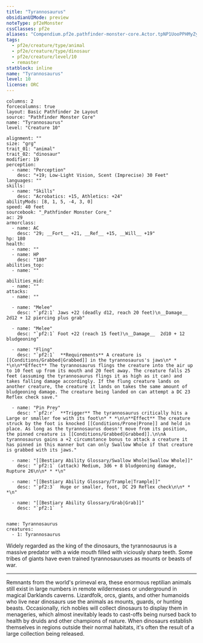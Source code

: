 ```yaml
---
title: "Tyrannosaurus"
obsidianUIMode: preview
noteType: pf2eMonster
cssClasses: pf2e
aliases: "Compendium.pf2e.pathfinder-monster-core.Actor.tpNP1UooPPHMyZye" 
tags:
  - pf2e/creature/type/animal
  - pf2e/creature/type/dinosaur
  - pf2e/creature/level/10
  - remaster
statblock: inline
name: "Tyrannosaurus"
level: 10
license: ORC
---
```


```statblock
columns: 2
forcecolumns: true
layout: Basic Pathfinder 2e Layout
source: "Pathfinder Monster Core"
name: "Tyrannosaurus"
level: "Creature 10"

alignment: ""
size: "grg"
trait_01: "animal"
trait_02: "dinosaur"
modifier: 19
perception:
  - name: "Perception"
    desc: "+19; Low-Light Vision, Scent (Imprecise) 30 Feet"
languages: ""
skills:
  - name: "Skills"
    desc: "Acrobatics: +15, Athletics: +24"
abilityMods: [8, 1, 5, -4, 3, 0]
speed: 40 feet
sourcebook: "_Pathfinder Monster Core_"
ac: 29
armorclass:
  - name: AC
    desc: "29; __Fort__ +21, __Ref__ +15, __Will__ +19"
hp: 180
health:
  - name: ""
  - name: HP
    desc: "180"
abilities_top:
  - name: ""

abilities_mid:
  - name: ""
attacks:
  - name: ""

  - name: "Melee"
    desc: "`pf2:1` Jaws +22 (deadly d12, reach 20 feet)\n__Damage__  2d12 + 12 piercing plus grab"

  - name: "Melee"
    desc: "`pf2:1` Foot +22 (reach 15 feet)\n__Damage__  2d10 + 12 bludgeoning"

  - name: "Fling"
    desc: "`pf2:1`  **Requirements** A creature is [[Conditions/Grabbed|Grabbed]] in the tyrannosaurus's jaws\n* * *\n\n**Effect** The tyrannosaurus flings the creature into the air up to 10 feet up from its mouth and 20 feet away. The creature falls 25 feet (assuming the tyrannosaurus flings it as high as it can) and takes falling damage accordingly. If the flung creature lands on another creature, the creature it lands on takes the same amount of bludgeoning damage. The creature being landed on can attempt a DC 23 Reflex check save."

  - name: "Pin Prey"
    desc: "`pf2:r`  **Trigger** The tyrannosaurus critically hits a Large or smaller foe with its foot\n* * *\n\n**Effect** The creature struck by the foot is knocked [[Conditions/Prone|Prone]] and held in place. As long as the tyrannosaurus doesn't move from its position, the pinned creature is [[Conditions/Grabbed|Grabbed]].\n\nA tyrannosaurus gains a +2 circumstance bonus to attack a creature it has pinned in this manner but can only Swallow Whole if that creature is grabbed with its jaws."

  - name: "[[Bestiary Ability Glossary/Swallow Whole|Swallow Whole]]"
    desc: "`pf2:1` (attack) Medium, 3d6 + 8 bludgeoning damage, Rupture 26\n\n* * *\n"

  - name: "[[Bestiary Ability Glossary/Trample|Trample]]"
    desc: "`pf2:3`  Huge or smaller, foot, DC 29 Reflex check\n\n* * *\n"

  - name: "[[Bestiary Ability Glossary/Grab|Grab]]"
    desc: "`pf2:1`  "
 
```

```encounter-table
name: Tyrannosaurus
creatures:
  - 1: Tyrannosaurus
```



Widely regarded as the king of the dinosaurs, the tyrannosaurus is a massive predator with a wide mouth filled with viciously sharp teeth. Some tribes of giants have even trained tyrannosauruses as mounts or beasts of war.

* * *

Remnants from the world's primeval era, these enormous reptilian animals still exist in large numbers in remote wildernesses or underground in magical Darklands caverns. Lizardfolk, orcs, giants, and other humanoids who live near dinosaurs use the animals as mounts, guards, or hunting beasts. Occasionally, rich nobles will collect dinosaurs to display them in menageries, which almost inevitably leads to cast-offs being nursed back to health by druids and other champions of nature. When dinosaurs establish themselves in regions outside their normal habitats, it's often the result of a large collection being released.
